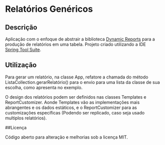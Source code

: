 # Relatórios Genéricos

## Descrição

Aplicação com o enfoque de abstrair a biblioteca [Dynamic Reports](http://dynamicreports.org/) para a produção de relatórios em uma tabela.
Projeto criado utilizando a IDE [Spring Tool Suite](https://spring.io/tools).

## Utilização

Para gerar um relatório, na classe App, refatore a chamada do método ListaCollection.gerarRelatório() para o envio para uma lista da classe de sua escolha, como apresenta no exemplo.

O design dos relatórios podem ser definidos nas classes Templates e ReportCustomizer. Aonde Templates vão as implementações mais abrangentes e os dados estáticos, e o ReportCustomizer para as customizações específicas (Podendo ser replicado, caso seja usado multiplos relatórios).

##Licença

Código aberto para alteração e melhorias sob a licença MIT.
